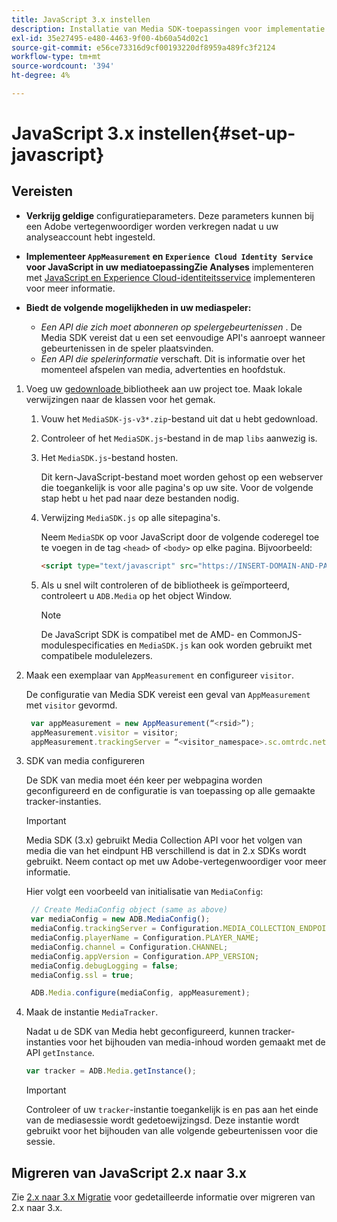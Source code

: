 ```yaml
---
title: JavaScript 3.x instellen
description: Installatie van Media SDK-toepassingen voor implementatie op JavaScript 3.x.
exl-id: 35e27495-e480-4463-9f00-4b60a54d02c1
source-git-commit: e56ce73316d9cf00193220df8959a489fc3f2124
workflow-type: tm+mt
source-wordcount: '394'
ht-degree: 4%

---
```


# JavaScript 3.x instellen{#set-up-javascript}

## Vereisten

* **Verkrijg geldige**
configuratieparameters. Deze parameters kunnen bij een Adobe vertegenwoordiger worden verkregen nadat u uw analyseaccount hebt ingesteld.
* **Implementeer  `AppMeasurement` en  `Experience Cloud Identity Service` voor JavaScript in uw mediatoepassingZie Analyses**
implementeren met  [JavaScript en Experience Cloud-identiteitsservice](https://experienceleague.adobe.com/docs/analytics/implementation/js/overview.html)   [ ](https://experienceleague.adobe.com/docs/id-service/using/implementation/setup-analytics.html)implementeren voor meer informatie.

* **Biedt de volgende mogelijkheden in uw mediaspeler:**

   * *Een API die zich moet abonneren op spelergebeurtenissen* . De Media SDK vereist dat u een set eenvoudige API&#39;s aanroept wanneer gebeurtenissen in de speler plaatsvinden.
   * *Een API die spelerinformatie*  verschaft. Dit is informatie over het momenteel afspelen van media, advertenties en hoofdstuk.

1. Voeg uw [gedownloade ](/help/sdk-implement/download-sdks.md#download-3x-sdks) bibliotheek aan uw project toe. Maak lokale verwijzingen naar de klassen voor het gemak.

   1. Vouw het `MediaSDK-js-v3*.zip`-bestand uit dat u hebt gedownload.
   1. Controleer of het `MediaSDK.js`-bestand in de map `libs` aanwezig is.

   1. Het `MediaSDK.js`-bestand hosten.

      Dit kern-JavaScript-bestand moet worden gehost op een webserver die toegankelijk is voor alle pagina&#39;s op uw site. Voor de volgende stap hebt u het pad naar deze bestanden nodig.

   1. Verwijzing `MediaSDK.js` op alle sitepagina&#39;s.

      Neem `MediaSDK` op voor JavaScript door de volgende coderegel toe te voegen in de tag `<head>` of `<body>` op elke pagina. Bijvoorbeeld:

      ```html
      <script type="text/javascript" src="https://INSERT-DOMAIN-AND-PATH-TO-CODE-HERE/MediaSDK.js"></script>
      ```

   1. Als u snel wilt controleren of de bibliotheek is geïmporteerd, controleert u `ADB.Media` op het object Window.

      >[!NOTE]
      >
      >De JavaScript SDK is compatibel met de AMD- en CommonJS-modulespecificaties en `MediaSDK.js` kan ook worden gebruikt met compatibele modulelezers.

1. Maak een exemplaar van `AppMeasurement` en configureer `visitor`.

   De configuratie van Media SDK vereist een geval van `AppMeasurement` met `visitor` gevormd.

   ```js
    var appMeasurement = new AppMeasurement(“<rsid>”);
    appMeasurement.visitor = visitor;
    appMeasurement.trackingServer = “<visitor_namespace>.sc.omtrdc.net”;
   ```

1. SDK van media configureren

   De SDK van media moet één keer per webpagina worden geconfigureerd en de configuratie is van toepassing op alle gemaakte tracker-instanties.

   >[!IMPORTANT]
   >
   > Media SDK (3.x) gebruikt Media Collection API voor het volgen van media die van het eindpunt HB verschillend is dat in 2.x SDKs wordt gebruikt. Neem contact op met uw Adobe-vertegenwoordiger voor meer informatie.

   Hier volgt een voorbeeld van initialisatie van `MediaConfig`:

   ```js
    // Create MediaConfig object (same as above)
    var mediaConfig = new ADB.MediaConfig();
    mediaConfig.trackingServer = Configuration.MEDIA_COLLECTION_ENDPOINT;
    mediaConfig.playerName = Configuration.PLAYER_NAME;
    mediaConfig.channel = Configuration.CHANNEL;
    mediaConfig.appVersion = Configuration.APP_VERSION;
    mediaConfig.debugLogging = false;
    mediaConfig.ssl = true;
   
    ADB.Media.configure(mediaConfig, appMeasurement);
   ```

1. Maak de instantie `MediaTracker`.

   Nadat u de SDK van Media hebt geconfigureerd, kunnen tracker-instanties voor het bijhouden van media-inhoud worden gemaakt met de API `getInstance`.

   ```js
   var tracker = ADB.Media.getInstance();
   ```

   >[!IMPORTANT]
   >
   >Controleer of uw `tracker`-instantie toegankelijk is en pas aan het einde van de mediasessie wordt gedetoewijzingsd. Deze instantie wordt gebruikt voor het bijhouden van alle volgende gebeurtenissen voor die sessie.

## Migreren van JavaScript 2.x naar 3.x

Zie [2.x naar 3.x Migratie](https://adobe-marketing-cloud.github.io/media-sdks/reference/javascript_3x/MigrationGuide.html) voor gedetailleerde informatie over migreren van 2.x naar 3.x.
